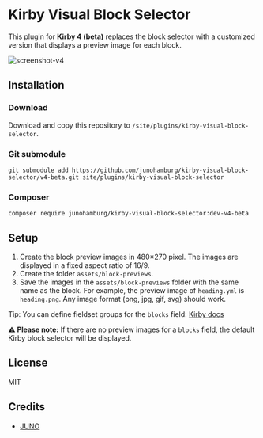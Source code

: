 # Kirby Visual Block Selector

This plugin for **Kirby 4 (beta)** replaces the block selector with a customized version that displays a preview image for each block.

![screenshot-v4](https://github.com/junohamburg/kirby-visual-block-selector/assets/77532479/eca916ca-cdac-452b-b902-fe3bf2b9514d)

## Installation

### Download

Download and copy this repository to `/site/plugins/kirby-visual-block-selector`.

### Git submodule

```
git submodule add https://github.com/junohamburg/kirby-visual-block-selector/v4-beta.git site/plugins/kirby-visual-block-selector
```

### Composer

```
composer require junohamburg/kirby-visual-block-selector:dev-v4-beta
```

## Setup

1. Create the block preview images in 480&times;270 pixel. The images are displayed in a fixed aspect ratio of 16/9.
2. Create the folder `assets/block-previews`.
3. Save the images in the `assets/block-previews` folder with the same name as the block. For example, the preview image of `heading.yml` is `heading.png`. Any image format (png, jpg, gif, svg) should work.

Tip: You can define fieldset groups for the `blocks` field: [Kirby docs](https://getkirby.com/docs/reference/panel/fields/blocks#defining-fieldsets__groups)

**:warning: Please note:** If there are no preview images for a `blocks` field, the default Kirby block selector will be displayed.

## License

MIT

## Credits

- [JUNO](https://juno-hamburg.com)
